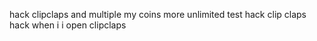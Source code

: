 hack clipclaps and multiple my coins more unlimited
test hack clip claps
hack when i i open clipclaps
